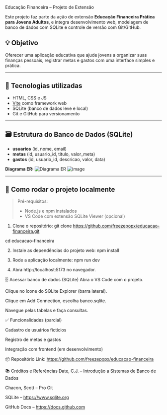  Educação Financeira – Projeto de Extensão

Este projeto faz parte da ação de extensão **Educação Financeira Prática para Jovens Adultos**, e integra desenvolvimento web, modelagem de banco de dados com SQLite e controle de versão com Git/GitHub.

## 💡 Objetivo

Oferecer uma aplicação educativa que ajude jovens a organizar suas finanças pessoais, registrar metas e gastos com uma interface simples e prática.

---

## 🧰 Tecnologias utilizadas

- HTML, CSS e JS
- [Vite](https://vitejs.dev) como framework web
- SQLite (banco de dados leve e local)
- Git e GitHub para versionamento

---

## 🗃️ Estrutura do Banco de Dados (SQLite)

- **usuarios** (id, nome, email)
- **metas** (id, usuario_id, titulo, valor_meta)
- **gastos** (id, usuario_id, descricao, valor, data)

**Diagrama ER:**
![Diagrama ER]()
![image](https://github.com/user-attachments/assets/c47ee947-4ac9-41de-841b-12cfa54d1fbf)

---

## 🚀 Como rodar o projeto localmente

> Pré-requisitos:
> - Node.js e npm instalados
> - VS Code com extensão SQLite Viewer (opcional)

1. Clone o repositório:
git clone https://github.com/freezepopx/educacao-financeira.git

cd educacao-financeira

2. Instale as dependências do projeto web:
npm install

3. Rode a aplicação localmente:
npm run dev

4. Abra http://localhost:5173 no navegador.


🗄️ Acessar banco de dados (SQLite)
Abra o VS Code com o projeto.

Clique no ícone do SQLite Explorer (barra lateral).

Clique em Add Connection, escolha banco.sqlite.

Navegue pelas tabelas e faça consultas.


✅ Funcionalidades (parcial)
 
 Cadastro de usuários fictícios

 Registro de metas e gastos

 Integração com frontend (em desenvolvimento)

📦 Repositório
Link: https://github.com/freezepopx/educacao-financeira

📚 Créditos e Referências
Date, C.J. – Introdução a Sistemas de Banco de Dados

Chacon, Scott – Pro Git

SQLite – https://www.sqlite.org

GitHub Docs – https://docs.github.com
